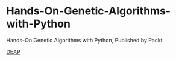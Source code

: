 # Hands-On-Genetic-Algorithms-with-Python

Hands-On Genetic Algorithms with Python, Published by Packt

[DEAP](https://github.com/DEAP/deap)
